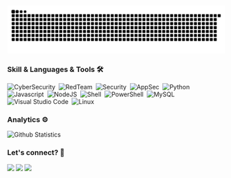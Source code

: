 <picture>
  <source media="(prefers-color-scheme: dark)" srcset="snake-dark.svg" />
  <img alt="github-snake" src="snake-dark.svg" />
</picture>


### Skill & Languages & Tools 🛠  
![CyberSecurity](https://img.shields.io/badge/-CyberSecurity-05122A?style=flat&logo=hackaday&color=black)&nbsp;
![RedTeam](https://img.shields.io/badge/RedTeam-FF0000?style=flat&logo=hackaday&logoColor=white)&nbsp;
![Security](https://img.shields.io/badge/-Security-05122A?style=flat&logo=hackaday&color=black)&nbsp;
![AppSec](https://img.shields.io/badge/AppSec-F6C915?style=flat&logo=github-actions&logoColor=white)&nbsp;
![Python](https://img.shields.io/badge/-Python-05122A?style=flat&logo=python)&nbsp;
![Javascript](https://img.shields.io/badge/JavaScript-323330?style=flat&logo=javascript&logoColor=F7DF1E)&nbsp;
![NodeJS](https://img.shields.io/badge/Node.js-43853D?style=flat&logo=node.js&logoColor=white)&nbsp;
![Shell](https://img.shields.io/badge/Shell-05122A?style=flat&logo=gnu-bash&logoColor=white)&nbsp;
![PowerShell](https://img.shields.io/badge/PowerShell-05122A?style=flat&logo=powershell&logoColor=white)&nbsp;
![MySQL](https://img.shields.io/badge/-MySQL-05122A?style=flat&logo=mysql&logoColor=white)&nbsp;
![Visual Studio Code](https://img.shields.io/badge/-Visual%20Studio%20Code-05122A?style=flat&logo=visual-studio-code&logoColor=007ACC)&nbsp;
![Linux](https://img.shields.io/badge/-Linux-05122A?style=flat&logo=linux&logoColor=white)&nbsp;


### Analytics ⚙️



![Github Statistics](https://raw.githubusercontent.com/Cr3ativeLZ/Cr3ativeLZ/master/profile-summary-card-output/dracula/3-stats.svg)


### Let's connect? 🤝

<p align="left">
<a href="https://github.com/0xZesty"><img src="https://img.shields.io/badge/GitHub-%23121011.svg?&style=flat&logo=github&logoColor=white"/></a>
<a href="https://www.linkedin.com/in/luiz-eduardo-76sec67/"><img src="https://img.shields.io/badge/Linkedin-%230077B5.svg?&style=flat&logo=linkedin&logoColor=white"/></a>
<a href="https://twitter.com/0xZesty"><img src="https://img.shields.io/badge/Twitter-%231DA1F2.svg?&style=flat&logo=Twitter&logoColor=white"/></a>


</p>



